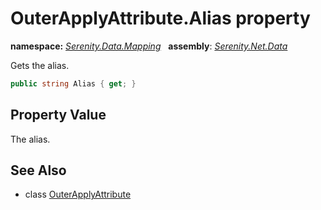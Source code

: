 # OuterApplyAttribute.Alias property
**namespace:** *[Serenity.Data.Mapping](../../README.md#serenity.data.mapping-namespace)*   **assembly**: *[Serenity.Net.Data](../../README.md)*

Gets the alias.

```csharp
public string Alias { get; }
```

## Property Value

The alias.

## See Also

* class [OuterApplyAttribute](../OuterApplyAttribute.md)